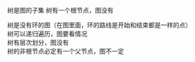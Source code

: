 树是图的子集
树有一个根节点，图没有

树是没有环的图（在图里面，环的路线是开始和结束都是一样的点）  
树可以递归遍历，图要看情况  
树有层次划分，图没有  
树的非根节点必定有一个父节点，图不一定  